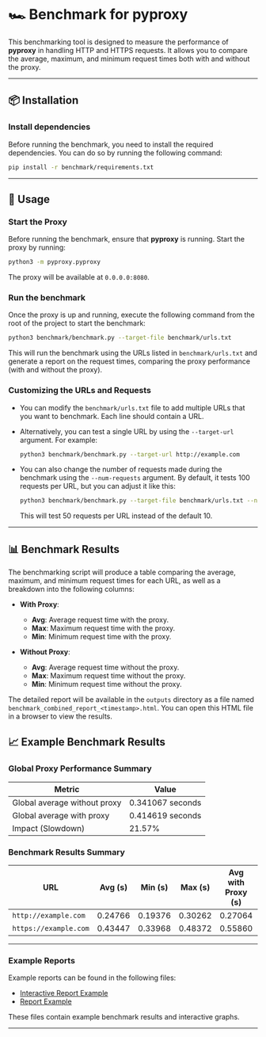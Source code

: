# 🏎️ Benchmark for pyproxy

This benchmarking tool is designed to measure the performance of **pyproxy** in handling HTTP and HTTPS requests. It allows you to compare the average, maximum, and minimum request times both with and without the proxy.

---

## 📦 **Installation**

### Install dependencies
Before running the benchmark, you need to install the required dependencies. You can do so by running the following command:
```bash
pip install -r benchmark/requirements.txt
```

---

## 🚀 **Usage**

### Start the Proxy
Before running the benchmark, ensure that **pyproxy** is running. Start the proxy by running:
```bash
python3 -m pyproxy.pyproxy
```
The proxy will be available at `0.0.0.0:8080`.

### Run the benchmark
Once the proxy is up and running, execute the following command from the root of the project to start the benchmark:
```bash
python3 benchmark/benchmark.py --target-file benchmark/urls.txt
```

This will run the benchmark using the URLs listed in `benchmark/urls.txt` and generate a report on the request times, comparing the proxy performance (with and without the proxy).

### Customizing the URLs and Requests

- You can modify the `benchmark/urls.txt` file to add multiple URLs that you want to benchmark. Each line should contain a URL.
  
- Alternatively, you can test a single URL by using the `--target-url` argument. For example:
  ```bash
  python3 benchmark/benchmark.py --target-url http://example.com
  ```

- You can also change the number of requests made during the benchmark using the `--num-requests` argument. By default, it tests 100 requests per URL, but you can adjust it like this:
  ```bash
  python3 benchmark/benchmark.py --target-file benchmark/urls.txt --num-requests 50
  ```
  This will test 50 requests per URL instead of the default 10.

---

## 📊 **Benchmark Results**

The benchmarking script will produce a table comparing the average, maximum, and minimum request times for each URL, as well as a breakdown into the following columns:

- **With Proxy**:
  - **Avg**: Average request time with the proxy.
  - **Max**: Maximum request time with the proxy.
  - **Min**: Minimum request time with the proxy.
  
- **Without Proxy**:
  - **Avg**: Average request time without the proxy.
  - **Max**: Maximum request time without the proxy.
  - **Min**: Minimum request time without the proxy.

The detailed report will be available in the `outputs` directory as a file named `benchmark_combined_report_<timestamp>.html`. You can open this HTML file in a browser to view the results.

## 📈 **Example Benchmark Results**

### Global Proxy Performance Summary

| **Metric**                          | **Value**           |
|--------------------------------------|--------------------|
| Global average without proxy         | 0.341067 seconds   |
| Global average with proxy            | 0.414619 seconds   |
| Impact (Slowdown)                    | 21.57%             |

### Benchmark Results Summary

| **URL**               | **Avg (s)** | **Min (s)** | **Max (s)** | **Avg with Proxy (s)** | **Min with Proxy (s)** | **Max with Proxy (s)** |
|-----------------------|-------------|-------------|-------------|-------------------------|-------------------------|-------------------------|
| `http://example.com`  | 0.24766     | 0.19376     | 0.30262     | 0.27064                 | 0.19926                 | 0.30419                 |
| `https://example.com` | 0.43447     | 0.33968     | 0.48372     | 0.55860                 | 0.41271                 | 0.67175                 |

---

### Example Reports 

Example reports can be found in the following files:
- [Interactive Report Example](outputs/benchmark_combined_interactive_example.html)
- [Report Example](outputs/benchmark_combined_report_example.html)

These files contain example benchmark results and interactive graphs.

---